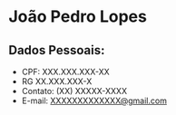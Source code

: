 # João Pedro Lopes
## Dados Pessoais:
* CPF: XXX.XXX.XXX-XX
* RG XX.XXX.XXX-X
* Contato: (XX) XXXXX-XXXX
* E-mail: XXXXXXXXXXXXX@gmail.com

